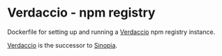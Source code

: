 # Verdaccio - npm registry

Dockerfile for setting up and running a [Verdaccio](http://www.verdaccio.org/) npm registry instance. 

[Verdaccio](https://github.com/verdaccio/verdaccio) is the successor to [Sinopia](https://github.com/rlidwka/sinopia).

